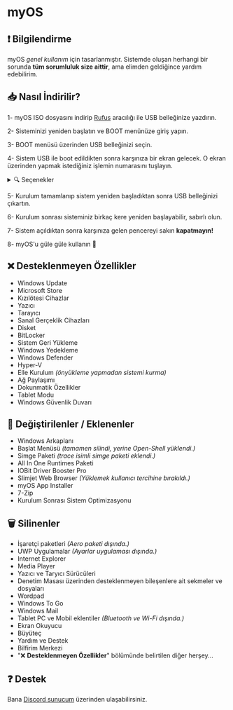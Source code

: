 # myOS
## ❗️ **Bilgilendirme**
myOS *genel kullanım* için tasarlanmıştır. Sistemde oluşan herhangi bir sorunda **tüm sorumluluk size aittir**, ama elimden geldiğince yardım edebilirim.
## 📥 **Nasıl İndirilir?**
1- myOS ISO dosyasını indirip [Rufus](https://rufus.ie/) aracılığı ile USB belleğinize yazdırın.

2- Sisteminizi yeniden başlatın ve BOOT menünüze giriş yapın.

3- BOOT menüsü üzerinden USB belleğinizi seçin.

4- Sistem USB ile boot edildikten sonra karşınıza bir ekran gelecek. O ekran üzerinden yapmak istediğiniz işlemin numarasını tuşlayın.

 <details>
<summary>🔍 Seçenekler</summary>
  
**Windows'u Kur** *klasik Windows kurulumudur.*

**AOMEI Partition Assistant** *Disk yönetim aracıdır.*

**CPU-Z** *Sistem bilgilerini gösterir.*

**Explorer++** *Dosyalarınızı gezmeye yarar. Klasik dosya gezginin alternatifidir.*

**Şifre Kurtarma** *ntpwedit64 isimli uygulamadır. Windows hesap şifrenizi yönetmenizi sağlar.*

**Disk Kurtarma** *recuva64 isimli uygulamadır. Silinen dosyalarınızı geri getirmeye yarar.*
  
</details> 

5- Kurulum tamamlanıp sistem yeniden başladıktan sonra USB belleğinizi çıkartın.

6- Kurulum sonrası sisteminiz birkaç kere yeniden başlayabilir, sabırlı olun.

7- Sistem açıldıktan sonra karşınıza gelen pencereyi sakın **kapatmayın!**

8- myOS'u güle güle kullanın 👋
## ❌ **Desteklenmeyen Özellikler**
- Windows Update
- Microsoft Store
- Kızılötesi Cihazlar
- Yazıcı
- Tarayıcı
- Sanal Gerçeklik Cihazları
- Disket
- BitLocker
- Sistem Geri Yükleme
- Windows Yedekleme
- Windows Defender
- Hyper-V
- Elle Kurulum *(önyükleme yapmadan sistemi kurma)*
- Ağ Paylaşımı
- Dokunmatik Özellikler
- Tablet Modu
- Windows Güvenlik Duvarı
## 🌟 **Değiştirilenler / Eklenenler**
- Windows Arkaplanı
- Başlat Menüsü *(tamamen silindi, yerine Open-Shell yüklendi.)*
- Simge Paketi *(trace isimli simge paketi eklendi.)*
- All In One Runtimes Paketi
- IOBit Driver Booster Pro
- Slimjet Web Browser *(Yüklemek kullanıcı tercihine bırakıldı.)*
- myOS App Installer
- 7-Zip
- Kurulum Sonrası Sistem Optimizasyonu
## 🗑️ **Silinenler**
- İşaretçi paketleri *(Aero paketi dışında.)*
- UWP Uygulamalar *(Ayarlar uygulaması dışında.)*
- Internet Explorer
- Media Player
- Yazıcı ve Taryıcı Sürücüleri
- Denetim Masası üzerinden desteklenmeyen bileşenlere ait sekmeler ve dosyaları
- Wordpad
- Windows To Go
- Windows Mail
- Tablet PC ve Mobil eklentiler *(Bluetooth ve Wi-Fi dışında.)*
- Ekran Okuyucu
- Büyüteç
- Yardım ve Destek
- Bilfirim Merkezi
- "❌ **Desteklenmeyen Özellikler**" bölümünde belirtilen diğer herşey...
## ❓ **Destek**
Bana [Discord sunucum](https://discord.io/myos) üzerinden ulaşabilirsiniz.

